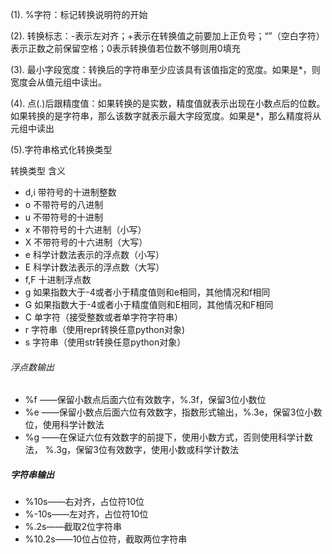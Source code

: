 (1). %字符：标记转换说明符的开始


(2). 转换标志：-表示左对齐；+表示在转换值之前要加上正负号；“”（空白字符）表示正数之前保留空格；0表示转换值若位数不够则用0填充


(3). 最小字段宽度：转换后的字符串至少应该具有该值指定的宽度。如果是*，则宽度会从值元组中读出。


(4). 点(.)后跟精度值：如果转换的是实数，精度值就表示出现在小数点后的位数。如果转换的是字符串，那么该数字就表示最大字段宽度。如果是*，那么精度将从元组中读出

 

(5).字符串格式化转换类型


转换类型          含义

- d,i                 带符号的十进制整数
- o                   不带符号的八进制
- u                   不带符号的十进制
- x                    不带符号的十六进制（小写）
- X                   不带符号的十六进制（大写）
- e                   科学计数法表示的浮点数（小写）
- E                   科学计数法表示的浮点数（大写）
- f,F                 十进制浮点数
- g                   如果指数大于-4或者小于精度值则和e相同，其他情况和f相同
- G                  如果指数大于-4或者小于精度值则和E相同，其他情况和F相同
- C                  单字符（接受整数或者单字符字符串）
- r                    字符串（使用repr转换任意python对象)
- s                   字符串（使用str转换任意python对象）

###### 浮点数输出
 + %f ——保留小数点后面六位有效数字，%.3f，保留3位小数位
 + %e ——保留小数点后面六位有效数字，指数形式输出，%.3e，保留3位小数位，使用科学计数法
 + %g ——在保证六位有效数字的前提下，使用小数方式，否则使用科学计数法， %.3g，保留3位有效数字，使用小数或科学计数法
  
##### 字符串输出
+ %10s——右对齐，占位符10位
+ %-10s——左对齐，占位符10位
+ %.2s——截取2位字符串
+ %10.2s——10位占位符，截取两位字符串
